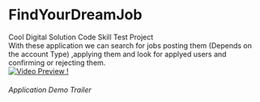 # FindYourDreamJob
Cool Digital Solution Code Skill Test Project <br/>
With these application we can search for jobs posting them (Depends on the account Type) ,applying them and look for applyed users and
confirming or rejecting them.<br/>
[![Video Preview ! ](https://img.youtube.com/vi/rZjmM3wxiJ4/0.jpg)](https://www.youtube.com/watch?v=rZjmM3wxiJ4&feature=youtu.be)
<h6>Application Demo Trailer</h6>
